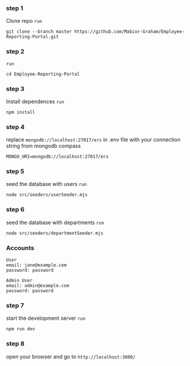 ### step 1
Clone repo ```run```
```
git clone --branch master https://github.com/Mabior-Graham/Employee-Reporting-Portal.git

```

### step 2
```run```
```
cd Employee-Reporting-Portal
```

### step 3
Install dependences ```run```
```
npm install

```

### step 4
replace ```mongodb://localhost:27017/ers``` in .env file with your connection string from mongodb compass
```
MONGO_URI=mongodb://localhost:27017/ers

```

### step 5
seed the database with users ```run```
```
node src/seeders/userSeeder.mjs

```


### step 6
seed the database with departments ```run``` 
```
node src/seeders/departmentSeeder.mjs

```

### Accounts

```
User
email: jane@example.com
password: password
```


```
Admin User
email: admin@example.com
password: password
```

### step 7
start the development server ```run```
```
npm run dev

```

### step 8

open your browser and go to
```http://localhost:3000/```